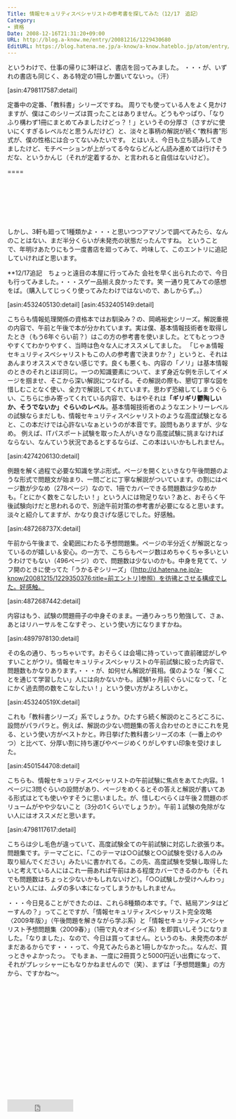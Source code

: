 ```yaml
---
Title: 情報セキュリティスペシャリストの参考書を探してみた（12/17　追記）
Category:
- 資格
Date: 2008-12-16T21:31:20+09:00
URL: http://blog.a-know.me/entry/20081216/1229430680
EditURL: https://blog.hatena.ne.jp/a-know/a-know.hateblo.jp/atom/entry/12921228815727980141
---
```


というわけで、仕事の帰りに3軒ほど、書店を回ってみました。
・・・が、いずれの書店も同じく、ある特定の1冊しか置いてないっ。（汗）


[asin:4798117587:detail]


定番中の定番、「教科書」シリーズですね。
周りでも使っている人をよく見かけますが、僕はこのシリーズは買ったことはありません。どうもやっぱり、「なりふり構わず1冊にまとめてみましたけどっ？！」というその分厚さ（さすがに使いにくすぎるレベルだと思うんだけど）と、淡々と事柄の解説が続く“教科書”形式が、僕の性格には合ってないみたいです。
とはいえ、今日も立ち読みしてきましたけど、モチベーションが上がってる今ならどんどん読み進めては行けそうだな、というかんじ（それが定着するか、と言われると自信はないけど）。

====

<script async src="//pagead2.googlesyndication.com/pagead/js/adsbygoogle.js"></script>
<!-- article-top -->
<ins class="adsbygoogle"
     style="display:inline-block;width:728px;height:90px"
     data-ad-client="ca-pub-3463034538369189"
     data-ad-slot="8367620130"></ins>
<script>
(adsbygoogle = window.adsbygoogle || []).push({});
</script>


しかし、3軒も廻って1種類かよ・・・と思いつつアマゾンで調べてみたら、なんのことはない、まだ半分くらいが未発売の状態だったんですね。
ということで、年明けあたりにもう一度書店を廻ってみて、吟味して、このエントリに追記していければと思います。


**12/17追記　ちょっと遠目の本屋に行ってみた
会社を早く出られたので、今日も行ってみました。・・・スゲー品揃え良かったです。笑
一通り見てみての感想をば。（購入してじっくり使ってみたわけではないので、あしからず。。）


[asin:4532405130:detail]
[asin:4532405149:detail]


こちらも情報処理関係の資格本ではお馴染み？の、岡嶋裕史シリーズ。解説重視の内容で、午前と午後で本が分かれています。実は僕、基本情報技術者を取得したとき（もう6年ぐらい前？）はこの方の参考書を使いました。とてもとっつきやすくてわかりやすく、当時は色々な人にオススメしてました。
「じゃぁ情報セキュリティスペシャリストもこの人の参考書で決まりか？」というと、それはあんまりオススメできない感じです。良くも悪くも、内容の「ノリ」は基本情報のときのそれとほぼ同じ。一つの知識要素について、まず身近な例を示してイメージを掴ませ、そこから深い解説につなげる。その解説の際も、懇切丁寧な図を惜しむことなく使い、全力で解説してくれています。思わず恐縮してしまうぐらい、こちらに歩み寄ってくれている内容で、もはやそれは<span style="font-weight:bold;">「ギリギリ鬱陶しいか、そうでないか」ぐらいのレベル</span>。基本情報技術者のようなエントリーレベルの試験ならまだしも、情報セキュリティスペシャリストのような高度試験となると、この本だけでは心許ないなぁというのが本音です。設問もありますが、少なめ。
例えば、ITパスポート試験を取った人がいきなり高度試験に挑まなければならない、なんていう状況であるとするならば、この本はいいかもしれません。


[asin:4274206130:detail]


例題を解く過程で必要な知識を学ぶ形式。ページを開くといきなり午後問題のような形式で問題文が始まり、一問ごとに丁寧な解説がついています。の割にはページ数が少なめ（278ページ）なので、1冊でカバーできる問題数は少なめかも。「とにかく数をこなしたい！」という人には物足りない？あと、おそらく午後試験向けだと思われるので、別途午前対策の参考書が必要になると思います。
淡々と紹介してますが、かなり良さげな感じでした。好感触。


[asin:487268737X:detail]


午前から午後まで、全範囲にわたる予想問題集。ページの半分近くが解説となっているのが嬉しい＆安心。の一方で、こちらもページ数はめちゃくちゃ多いというわけでもない（496ページ）ので、問題数は少ないのかも。中身を見てて、ソフ開のときに使ってた「うかるぞシリーズ」（[http://d.hatena.ne.jp/a-know/20081215/1229350376:title=前エントリ]参照）を彷彿とさせる構成でした。好感触。


[asin:4872687442:detail]


内容はもう、試験の問題冊子の中身そのまま。一通りみっちり勉強して、さぁ、あとはリハーサルをこなすぞっ、という使い方になりますかね。


[asin:4897978130:detail]


その名の通り、ちっちゃいです。おそらくは会場に持っていって直前確認がしやすいことがウリ。情報セキュリティスペシャリストの午前試験に絞った内容で、問題数もかなりあります。・・・が、如何せん解説が貧相。僕のような「解くことを通じて学習したい」人には向かないかも。試験1ヶ月前ぐらいになって、「とにかく過去問の数をこなしたい！」という使い方がよろしいかと。


[asin:453240519X:detail]


これも「教科書シリーズ」系でしょうか。ひたすら続く解説のところどころに、設問がパラパラと。例えば、解説の少ない問題集の答え合わせのときにこれを見る、という使い方がベストかと。昨日挙げた教科書シリーズの本（一番上のやつ）と比べて、分厚い割に持ち運びやページめくりがしやすい印象を受けました。


[asin:4501544708:detail]


こちらも、情報セキュリティスペシャリストの午前試験に焦点をあてた内容。1ページに3問ぐらいの設問があり、ページをめくるとその答えと解説が書いてある形式はとても使いやすそうに思いました。が、惜しむべらくは午後２問題のボリュームがやや少ないこと（3分の1くらいでしょうか）。午前１試験の免除がない人にはオススメだと思います。


[asin:4798117617:detail]


こちらは少し毛色が違っていて、高度試験全ての午前試験に対応した欲張り本。問題集です。テーマごとに、「このテーマは○○試験と○○試験を受ける人のみ取り組んでください」みたいに書かれてる。この先、高度試験を受験し取得したいと考えている人にはこれ一冊あれば午前はある程度カバーできるのかも（それでも問題数はちょっと少ないかもしれないけど）。「○○試験しか受けへんわっ」という人には、ムダの多い本になってしまうかもしれません。


・・・今日見ることができたのは、これら8種類の本です。「で、結局アンタはどーすんの？」ってことですが、「情報セキュリティスペシャリスト完全攻略〈2009年版〉」（午後問題を解きながら学ぶ系）と「情報セキュリティスペシャリスト予想問題集〈2009春〉」（1冊で丸々オイシイ系）を即買いしそうになりました。「なりました」、なので、今日は買ってません。というのも、未発売の本がまだあるからです・・・って、今見てみたらあと1冊しかなかった。。なんだ、買っときゃよかったっ。
でもまぁ、一度に2冊買うと5000円近い出費になって、それがプレッシャーにもなりかねませんので（笑）、まずは「予想問題集」の方から、ですかね〜。


<script async src="//pagead2.googlesyndication.com/pagead/js/adsbygoogle.js"></script>
<!-- article-bottom2 -->
<ins class="adsbygoogle"
     style="display:inline-block;width:300px;height:250px"
     data-ad-client="ca-pub-3463034538369189"
     data-ad-slot="5274552934"></ins>
<script>
(adsbygoogle = window.adsbygoogle || []).push({});
</script>


<iframe src="http://blog.hatena.ne.jp/a-know/a-know.hateblo.jp/subscribe/iframe" allowtransparency="true" frameborder="0" scrolling="no" width="150" height="28"></iframe>
